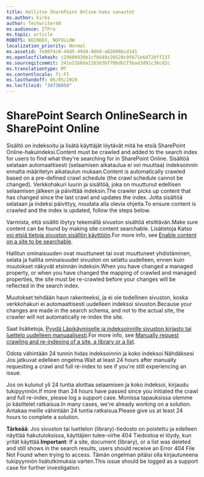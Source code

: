 ```yaml
---
title: Hallitse SharePoint Online-haku sanastot
ms.author: kirks
author: Techwriter40
ms.audience: ITPro
ms.topic: article
ROBOTS: NOINDEX, NOFOLLOW
localization_priority: Normal
ms.assetid: fe00f4c0-44d5-49d4-9db0-a62698bcd1d1
ms.openlocfilehash: c2960093bb1cfb649c26528c9f671e6d720ff237
ms.sourcegitcommit: 241e21b6da226563bf70bdb1f5bad3d91c38cd2c
ms.translationtype: MT
ms.contentlocale: fi-FI
ms.lasthandoff: 06/05/2019
ms.locfileid: "34736050"
---
```

# <a name="search-in-sharepoint-online"></a><span data-ttu-id="a4cde-102">SharePoint Search Online</span><span class="sxs-lookup"><span data-stu-id="a4cde-102">Search in SharePoint Online</span></span>

<span data-ttu-id="a4cde-103">Sisältö on indeksoitu ja lisätä käyttäjät löytävät mitä he etsiä SharePoint Online-hakuindeksi.</span><span class="sxs-lookup"><span data-stu-id="a4cde-103">Content must be crawled and added to the search index for users to find what they're searching for in SharePoint Online.</span></span> <span data-ttu-id="a4cde-104">Sisältöä selataan automaattisesti (selaamisen aikataulua ei voi muuttaa) indeksoinnin ennalta määritetyn aikataulun mukaan.</span><span class="sxs-lookup"><span data-stu-id="a4cde-104">Content is automatically crawled based on a pre-defined crawl schedule (the crawl schedule cannot be changed).</span></span> <span data-ttu-id="a4cde-105">Verkkohakuri luurin ja sisältöä, joka on muuttunut edellisen selaamisen jälkeen ja päivittää indeksin.</span><span class="sxs-lookup"><span data-stu-id="a4cde-105">The crawler picks up content that has changed since the last crawl and updates the index.</span></span> <span data-ttu-id="a4cde-106">Jotta sisältöä selataan ja indeksi päivittyy, noudata alla olevia ohjeita.</span><span class="sxs-lookup"><span data-stu-id="a4cde-106">To ensure content is crawled and the index is updated, follow the steps below.</span></span>

<span data-ttu-id="a4cde-107">Varmista, että sisältö löytyy tekemällä sivuston sisältöä etsittävän.</span><span class="sxs-lookup"><span data-stu-id="a4cde-107">Make sure content can be found by making site content searchable.</span></span> <span data-ttu-id="a4cde-108">Lisätietoja Katso [voi etsiä tietoja sivuston sisällön käyttöön](https://docs.microsoft.com/en-us/sharepoint/make-site-content-searchable).</span><span class="sxs-lookup"><span data-stu-id="a4cde-108">For more info, see [Enable content on a site to be searchable](https://docs.microsoft.com/en-us/sharepoint/make-site-content-searchable).</span></span>

<span data-ttu-id="a4cde-109">Hallitun ominaisuuden ovat muuttuneet tai ovat muuttuneet yhdistäminen, selata ja hallita ominaisuudet sivuston on selattu uudelleen, ennen kuin muutokset näkyvät etsinnän indeksin.</span><span class="sxs-lookup"><span data-stu-id="a4cde-109">When you have changed a managed property, or when you have changed the mapping of crawled and managed properties, the site must be re-crawled before your changes will be reflected in the search index.</span></span> 

<span data-ttu-id="a4cde-110">Muutokset tehdään haun rakenteeksi, ja ei ole todellinen sivuston, koska verkkohakuri ei automaattisesti uudelleen indeksoi sivuston.</span><span class="sxs-lookup"><span data-stu-id="a4cde-110">Because your changes are made in the search schema, and not to the actual site, the crawler will not automatically re-index the site.</span></span> 

<span data-ttu-id="a4cde-111">Saat lisätietoja, [Pyydä Läpikäymiselle ja indeksoinnille sivuston kirjasto tai luettelo uudelleen manuaalisesti](https://docs.microsoft.com/en-us/sharepoint/crawl-site-conten).</span><span class="sxs-lookup"><span data-stu-id="a4cde-111">For more info, see [Manually request crawling and re-indexing of a site, a library or a list](https://docs.microsoft.com/en-us/sharepoint/crawl-site-conten).</span></span>

 <span data-ttu-id="a4cde-112">Odota vähintään 24 tunnin hidas indeksoinnin ja koko indeksoi Nähdäksesi Jos jatkuvat edelleen ongelma.</span><span class="sxs-lookup"><span data-stu-id="a4cde-112">Wait at least 24 hours after manually requesting a crawl and full re-index to see if you're still experiencing an issue.</span></span> 

<span data-ttu-id="a4cde-113">Jos on kulunut yli 24 tuntia aloittaa selaamisen ja koko indeksoi, kirjaudu tukipyynnön.</span><span class="sxs-lookup"><span data-stu-id="a4cde-113">If more than 24 hours have passed since you initiated the crawl and full re-index, please log a support case.</span></span> <span data-ttu-id="a4cde-114">Monissa tapauksissa olemme jo käsittelet ratkaisua.</span><span class="sxs-lookup"><span data-stu-id="a4cde-114">In many cases, we're already working on a solution.</span></span> <span data-ttu-id="a4cde-115">Antakaa meille vähintään 24 tuntia ratkaisua.</span><span class="sxs-lookup"><span data-stu-id="a4cde-115">Please give us at least 24 hours to complete a solution.</span></span>

<span data-ttu-id="a4cde-116">**Tärkeää**: Jos sivuston tai luettelon (library)-tiedosto on poistettu ja edelleen näyttää hakutuloksissa, käyttäjien tulee-virhe 404 Tiedostoa ei löydy, kun yrität käyttää.</span><span class="sxs-lookup"><span data-stu-id="a4cde-116">**Important**: If a site, document (library), or a list was deleted and still shows in the search results, users should receive an Error 404 File Not Found when trying to access.</span></span> <span data-ttu-id="a4cde-117">Tämän ongelman pitäisi olla kirjautuneena tukipyynnön lisätutkimuksia varten.</span><span class="sxs-lookup"><span data-stu-id="a4cde-117">This issue should be logged as a support case for further investigation.</span></span> 



